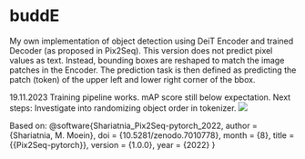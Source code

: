 # buddE
My own implementation of object detection using DeiT Encoder and trained Decoder (as proposed in Pix2Seq).
This version does not predict pixel values as text. Instead, bounding boxes are reshaped to match the image patches in the Encoder.
The prediction task is then defined as predicting the patch (token) of the upper left and lower right corner of the bbox.

19.11.2023
Training pipeline works. mAP score still below expectation. Next steps: Investigate into randomizing object order in tokenizer. 
<img src="/Users/FrankTheTank/buddE/wb_train_loss.png">

Based on: 
@software{Shariatnia_Pix2Seq-pytorch_2022,
author = {Shariatnia, M. Moein},
doi = {10.5281/zenodo.7010778},
month = {8},
title = {{Pix2Seq-pytorch}},
version = {1.0.0},
year = {2022}
}
